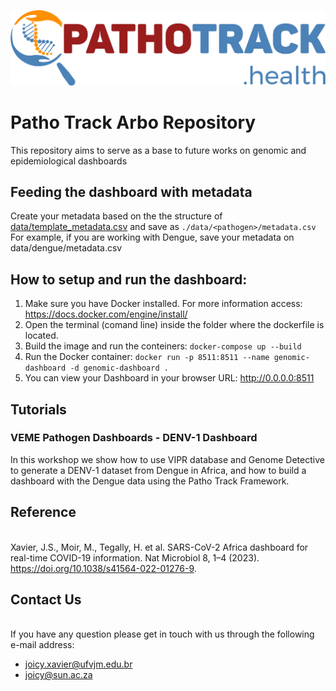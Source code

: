 ![patho-track-logo](https://raw.githubusercontent.com/BIA-lab/patho-track/main/img/patho-track-logo.png)

# Patho Track Arbo Repository

This repository aims to serve as a base to future works on genomic and epidemiological dashboards

## Feeding the dashboard with metadata

Create your metadata based on the the structure of [data/template_metadata.csv](data/template_metadata.csv) and save as `./data/<pathogen>/metadata.csv`
For example, if you are working with Dengue, save your metadata on data/dengue/metadata.csv

## How to setup and run the dashboard:

1. Make sure you have Docker installed. For more information access: https://docs.docker.com/engine/install/
2. Open the terminal (comand line) inside the folder where the dockerfile is located.
3. Build the image and run the conteiners: `docker-compose up --build`
4. Run the Docker container: `docker run -p 8511:8511 --name genomic-dashboard -d genomic-dashboard .` 
5. You can view your Dashboard in your browser URL: http://0.0.0.0:8511

## Tutorials

### VEME Pathogen Dashboards - DENV-1 Dashboard

In this workshop we show how to use VIPR database and Genome Detective to generate a DENV-1 dataset from Dengue in Africa, and how to build a dashboard with the Dengue data using the Patho Track Framework.


## Reference
<br>
Xavier, J.S., Moir, M., Tegally, H. et al. SARS-CoV-2 Africa dashboard for real-time COVID-19 information. Nat Microbiol 8, 1–4 (2023). <a href='https://doi.org/10.1038/s41564-022-01276-9'>https://doi.org/10.1038/s41564-022-01276-9</a>. 

## Contact Us
<br>
If you have any question please get in touch with us through the following e-mail address: 

- <a> joicy.xavier@ufvjm.edu.br </a>
- <a> joicy@sun.ac.za </a>

